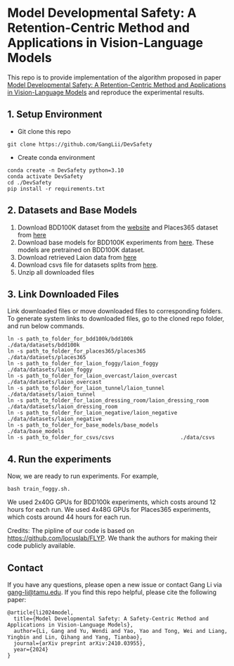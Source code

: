 # Model Developmental Safety: A Retention-Centric Method and Applications in Vision-Language Models

This repo is to provide implementation of the algorithm proposed in paper [Model Developmental Safety: A Retention-Centric Method and Applications in Vision-Language Models](https://arxiv.org/abs/2410.03955) and reproduce the experimental results.


## 1. Setup Environment
* Git clone this repo
```
git clone https://github.com/GangLii/DevSafety
```
* Create conda environment
```
conda create -n DevSafety python=3.10
conda activate DevSafety
cd ./DevSafety
pip install -r requirements.txt
```

## 2. Datasets and Base Models

1. Download BDD100K dataset from the [website](http://bdd-data.berkeley.edu/) and Places365 dataset from [here](https://www.kaggle.com/datasets/nickj26/places2-mit-dataset)
2. Download base models for BDD100K experiments from [here](https://drive.google.com/drive/folders/1luVLF8iJ3zUtAghNzSBvi3tAFMFGAWb2?usp=sharing). These models are pretrained on BDD100K dataset.
3. Download retrieved Laion data from [here](https://drive.google.com/drive/folders/1KwBJJ3zXUWUBd6uIImaN2cLngNAfCF0i?usp=drive_link)
4. Download csvs file for datasets splits from [here](https://drive.google.com/drive/folders/1JMxoN7S5zO5iieSSffWiq5wwRK26Vz68?usp=drive_link).
5. Unzip all downloaded files

## 3. Link Downloaded Files
Link downloaded files or move downloaded files to corresponding folders. To generate system links to downloaded files, go to the cloned repo folder, and run below commands.
```
ln -s path_to_folder_for_bdd100k/bdd100k               ./data/datasets/bdd100k
ln -s path_to_folder_for_places365/places365           ./data/datasets/places365
ln -s path_to_folder_for_laion_foggy/laion_foggy       ./data/datasets/laion_foggy
ln -s path_to_folder_for_laion_overcast/laion_overcast ./data/datasets/laion_overcast
ln -s path_to_folder_for_laion_tunnel/laion_tunnel     ./data/datasets/laion_tunnel
ln -s path_to_folder_for_laion_dressing_room/laion_dressing_room   ./data/datasets/laion_dressing_room
ln -s path_to_folder_for_laion_negative/laion_negative   ./data/datasets/laion_negative
ln -s path_to_folder_for_base_models/base_models       ./data/base_models
ln -s path_to_folder_for_csvs/csvs                     ./data/csvs
```



## 4. Run the experiments
Now, we are ready to run experiments. For example,
```
bash train_foggy.sh.
```
We used 2x40G GPUs for BDD100k experiments, which costs around 12 hours for each run.  We used 4x48G GPUs for Places365 experiments, which costs around 44 hours for each run.



Credits: The pipline of our code is based on <https://github.com/locuslab/FLYP>. We thank the authors for making their code publicly available.


## Contact
If you have any questions, please open a new issue or contact Gang Li via <gang-li@tamu.edu>. If you find this repo helpful, please cite the following paper:
```
@article{li2024model,
  title={Model Developmental Safety: A Safety-Centric Method and Applications in Vision-Language Models},
  author={Li, Gang and Yu, Wendi and Yao, Yao and Tong, Wei and Liang, Yingbin and Lin, Qihang and Yang, Tianbao},
  journal={arXiv preprint arXiv:2410.03955},
  year={2024}
}
```
